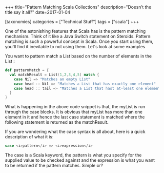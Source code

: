 +++
title="Pattern Matching Scala Collections"
description="Doesn't the title say it all?"
date=2017-01-04

[taxonomies]
categories = ["Technical Stuff"]
tags = ["scala"]
+++


One of the astonishing features that Scala has is the pattern matching mechanism. Think of it like a Java Switch statement on Steroids. Pattern matching 
is such a powerful concept in Scala. Once you start using them, you'll find it inevitable to not using them. Let's look at some examples

You want to pattern match a List based on the number of elements in the List : 

```scala
def patternMatch = {
  val matchResult = List(1,2,3,4,5) match {
    case Nil => "Matches an empty List"
    case head :: Nil => "Matches a List that has exactly one element"
    case head :: tail => "Matches a List that hast at-least one element"
  }
}
```

What is happening in the above code snippet is that, the myList is run through the case blocks. It is obvious that myList has more than one element in it 
and hence the last case statement is matched where the following statement is returned as the matchResult.

If you are wondering what the case syntax is all about, here is a quick description of what it is:</p>

```scala
case <i>pattern</i> => <i>expression</i>
```

The case is a Scala keyword, the pattern is what you specify for the supplied value to be checked against and the expression is what you
want to be returned if the pattern matches. Simple or?
